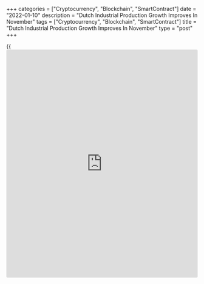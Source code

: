 +++
categories = ["Cryptocurrency", "Blockchain", "SmartContract"]
date = "2022-01-10"
description = "Dutch Industrial Production Growth Improves In November"
tags = ["Cryptocurrency", "Blockchain", "SmartContract"]
title = "Dutch Industrial Production Growth Improves In November"
type = "post"
+++

{{<iframe id="large-banner" src="https://www.bounty.group/#slide=10.0" width="100%" height="600" scrolling="no" style="border: 0px solid rgb(216, 221, 230); border-radius: 3px;">}}

Dutch industrial production increased at a faster pace in November after
easing in the previous month, figures from the Central Bureau of
Statistics showed on Monday.

Industrial production grew 10.6 percent year-on-year in November, after
a 9.9 percent rise in October. In September, output grew 11.6 percent.

Nearly three quarter of all industrial [business][1] classes produced
more in November, the agency said.

Production in the machine industry grew the most, by 59.0 percent.

On a seasonally and working-day adjusted basis, industrial production
rose 0.6 percent in November.

For comments and feedback [contact](https://www.playgroundfx.com/contact/): editorial@rtt[news](https://www.letsplayfx.com/blog/forex-news-website/).com

[Economic News][2]

 **What parts of the world are seeing the best (and worst) economic
performances lately? Click[here][3] to check out our [Econ Scorecard][3]
and find out! See up-to-the-moment [ranking](https://www.playgroundfx.com/blog/crypto-exchange-ranking/)s for the best and worst
performers in [GDP][3], [unemployment rate][4], [inflation][5] and much
more.**

   1. www.rtt[news](https://www.letsplayfx.com/blog/forex-news-website/).com/Content/Business.aspx
   2. www.rtt[news](https://www.letsplayfx.com/blog/forex-news-website/).com/Content/EconomicNews.aspx
   3. www.rtt[news](https://www.letsplayfx.com/blog/forex-news-website/).com/economic-scorecard/world-rank/GDP/highest-performance.aspx
   4. www.rtt[news](https://www.letsplayfx.com/blog/forex-news-website/).com/economic-scorecard/world-rank/unemployment-rate/lowest-performance.aspx
   5. www.rtt[news](https://www.letsplayfx.com/blog/forex-news-website/).com/economic-scorecard/world-rank/CPI/highest-performance.aspx